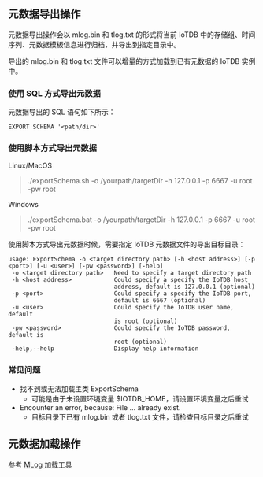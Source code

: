 <!--

    Licensed to the Apache Software Foundation (ASF) under one
    or more contributor license agreements.  See the NOTICE file
    distributed with this work for additional information
    regarding copyright ownership.  The ASF licenses this file
    to you under the Apache License, Version 2.0 (the
    "License"); you may not use this file except in compliance
    with the License.  You may obtain a copy of the License at
    
        http://www.apache.org/licenses/LICENSE-2.0
    
    Unless required by applicable law or agreed to in writing,
    software distributed under the License is distributed on an
    "AS IS" BASIS, WITHOUT WARRANTIES OR CONDITIONS OF ANY
    KIND, either express or implied.  See the License for the
    specific language governing permissions and limitations
    under the License.

-->

## 元数据导出操作

元数据导出操作会以 mlog.bin 和 tlog.txt 的形式将当前 IoTDB 中的存储组、时间序列、元数据模板信息进行归档，并导出到指定目录中。

导出的 mlog.bin 和 tlog.txt 文件可以增量的方式加载到已有元数据的 IoTDB 实例中。

### 使用 SQL 方式导出元数据

元数据导出的 SQL 语句如下所示：
```
EXPORT SCHEMA '<path/dir>' 
```

### 使用脚本方式导出元数据

Linux/MacOS

> ./exportSchema.sh -o /yourpath/targetDir -h 127.0.0.1 -p 6667 -u root -pw root

Windows

> ./exportSchema.bat -o /yourpath/targetDir -h 127.0.0.1 -p 6667 -u root -pw root

使用脚本方式导出元数据时候，需要指定 IoTDB 元数据文件的导出目标目录：
```
usage: ExportSchema -o <target directory path> [-h <host address>] [-p <port>] [-u <user>] [-pw <password>] [-help]
 -o <target directory path>   Need to specify a target directory path
 -h <host address>            Could specify a specify the IoTDB host
                              address, default is 127.0.0.1 (optional)
 -p <port>                    Could specify a specify the IoTDB port,
                              default is 6667 (optional)
 -u <user>                    Could specify the IoTDB user name, default
                              is root (optional)
 -pw <password>               Could specify the IoTDB password, default is
                              root (optional)
 -help,--help                 Display help information
```

### 常见问题

* 找不到或无法加载主类 ExportSchema
    * 可能是由于未设置环境变量 $IOTDB_HOME，请设置环境变量之后重试
* Encounter an error, because: File ... already exist.
    * 目标目录下已有 mlog.bin 或者 tlog.txt 文件，请检查目标目录之后重试

## 元数据加载操作

参考 [MLog 加载工具](https://iotdb.apache.org/zh/UserGuide/V0.13.x/Maintenance-Tools/MLogLoad-Tool.html)

